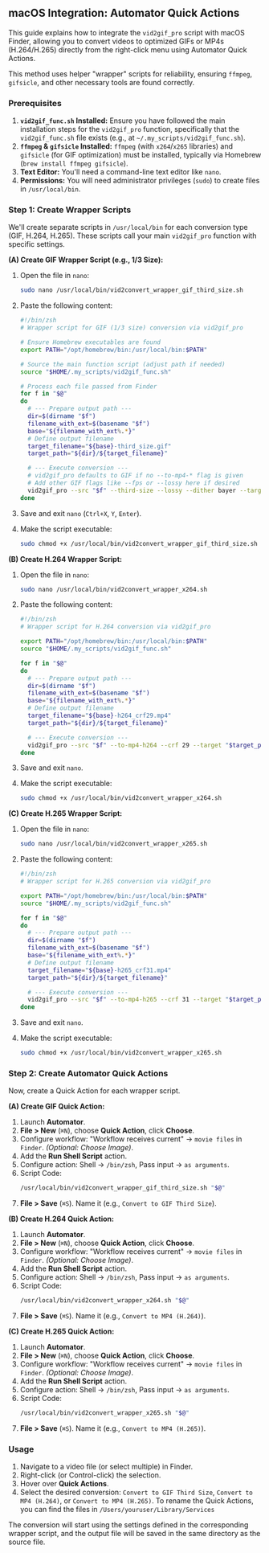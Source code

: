## macOS Integration: Automator Quick Actions

This guide explains how to integrate the `vid2gif_pro` script with macOS Finder, allowing you to convert videos to optimized GIFs or MP4s (H.264/H.265) directly from the right-click menu using Automator Quick Actions.

This method uses helper "wrapper" scripts for reliability, ensuring `ffmpeg`, `gifsicle`, and other necessary tools are found correctly.

### Prerequisites

1.  **`vid2gif_func.sh` Installed:** Ensure you have followed the main installation steps for the `vid2gif_pro` function, specifically that the `vid2gif_func.sh` file exists (e.g., at `~/.my_scripts/vid2gif_func.sh`).
2.  **`ffmpeg` & `gifsicle` Installed:** `ffmpeg` (with `x264`/`x265` libraries) and `gifsicle` (for GIF optimization) must be installed, typically via Homebrew (`brew install ffmpeg gifsicle`).
3.  **Text Editor:** You'll need a command-line text editor like `nano`.
4.  **Permissions:** You will need administrator privileges (`sudo`) to create files in `/usr/local/bin`.

### Step 1: Create Wrapper Scripts

We'll create separate scripts in `/usr/local/bin` for each conversion type (GIF, H.264, H.265). These scripts call your main `vid2gif_pro` function with specific settings.

**(A) Create GIF Wrapper Script (e.g., 1/3 Size):**

1.  Open the file in `nano`:
    ```bash
    sudo nano /usr/local/bin/vid2convert_wrapper_gif_third_size.sh
    ```

2.  Paste the following content:
    ```bash
    #!/bin/zsh
    # Wrapper script for GIF (1/3 size) conversion via vid2gif_pro

    # Ensure Homebrew executables are found
    export PATH="/opt/homebrew/bin:/usr/local/bin:$PATH"

    # Source the main function script (adjust path if needed)
    source "$HOME/.my_scripts/vid2gif_func.sh"

    # Process each file passed from Finder
    for f in "$@"
    do
      # --- Prepare output path ---
      dir=$(dirname "$f")
      filename_with_ext=$(basename "$f")
      base="${filename_with_ext%.*}"
      # Define output filename
      target_filename="${base}-third_size.gif"
      target_path="${dir}/${target_filename}"

      # --- Execute conversion ---
      # vid2gif_pro defaults to GIF if no --to-mp4-* flag is given
      # Add other GIF flags like --fps or --lossy here if desired
      vid2gif_pro --src "$f" --third-size --lossy --dither bayer --target "$target_path"
    done
    ```

3.  Save and exit `nano` (`Ctrl+X`, `Y`, `Enter`).

4.  Make the script executable:
    ```bash
    sudo chmod +x /usr/local/bin/vid2convert_wrapper_gif_third_size.sh
    ```

**(B) Create H.264 Wrapper Script:**

1.  Open the file in `nano`:
    ```bash
    sudo nano /usr/local/bin/vid2convert_wrapper_x264.sh
    ```

2.  Paste the following content:
    ```bash
    #!/bin/zsh
    # Wrapper script for H.264 conversion via vid2gif_pro

    export PATH="/opt/homebrew/bin:/usr/local/bin:$PATH"
    source "$HOME/.my_scripts/vid2gif_func.sh"

    for f in "$@"
    do
      # --- Prepare output path ---
      dir=$(dirname "$f")
      filename_with_ext=$(basename "$f")
      base="${filename_with_ext%.*}"
      # Define output filename
      target_filename="${base}-h264_crf29.mp4"
      target_path="${dir}/${target_filename}"

      # --- Execute conversion ---
      vid2gif_pro --src "$f" --to-mp4-h264 --crf 29 --target "$target_path"
    done
    ```

3.  Save and exit `nano`.

4.  Make the script executable:
    ```bash
    sudo chmod +x /usr/local/bin/vid2convert_wrapper_x264.sh
    ```

**(C) Create H.265 Wrapper Script:**

1.  Open the file in `nano`:
    ```bash
    sudo nano /usr/local/bin/vid2convert_wrapper_x265.sh
    ```

2.  Paste the following content:
    ```bash
    #!/bin/zsh
    # Wrapper script for H.265 conversion via vid2gif_pro

    export PATH="/opt/homebrew/bin:/usr/local/bin:$PATH"
    source "$HOME/.my_scripts/vid2gif_func.sh"

    for f in "$@"
    do
      # --- Prepare output path ---
      dir=$(dirname "$f")
      filename_with_ext=$(basename "$f")
      base="${filename_with_ext%.*}"
      # Define output filename
      target_filename="${base}-h265_crf31.mp4"
      target_path="${dir}/${target_filename}"

      # --- Execute conversion ---
      vid2gif_pro --src "$f" --to-mp4-h265 --crf 31 --target "$target_path"
    done
    ```

3.  Save and exit `nano`.

4.  Make the script executable:
    ```bash
    sudo chmod +x /usr/local/bin/vid2convert_wrapper_x265.sh
    ```

### Step 2: Create Automator Quick Actions

Now, create a Quick Action for each wrapper script.

**(A) Create GIF Quick Action:**

1.  Launch **Automator**.
2.  **File > New** (`⌘N`), choose **Quick Action**, click **Choose**.
3.  Configure workflow: "Workflow receives current" → `movie files` in `Finder`. *(Optional: Choose Image)*.
4.  Add the **Run Shell Script** action.
5.  Configure action: Shell → `/bin/zsh`, Pass input → `as arguments`.
6.  Script Code:
    ```bash
    /usr/local/bin/vid2convert_wrapper_gif_third_size.sh "$@"
    ```
7.  **File > Save** (`⌘S`). Name it (e.g., `Convert to GIF Third Size`).

**(B) Create H.264 Quick Action:**

1.  Launch **Automator**.
2.  **File > New** (`⌘N`), choose **Quick Action**, click **Choose**.
3.  Configure workflow: "Workflow receives current" → `movie files` in `Finder`. *(Optional: Choose Image)*.
4.  Add the **Run Shell Script** action.
5.  Configure action: Shell → `/bin/zsh`, Pass input → `as arguments`.
6.  Script Code:
    ```bash
    /usr/local/bin/vid2convert_wrapper_x264.sh "$@"
    ```
7.  **File > Save** (`⌘S`). Name it (e.g., `Convert to MP4 (H.264)`).

**(C) Create H.265 Quick Action:**

1.  Launch **Automator**.
2.  **File > New** (`⌘N`), choose **Quick Action**, click **Choose**.
3.  Configure workflow: "Workflow receives current" → `movie files` in `Finder`. *(Optional: Choose Image)*.
4.  Add the **Run Shell Script** action.
5.  Configure action: Shell → `/bin/zsh`, Pass input → `as arguments`.
6.  Script Code:
    ```bash
    /usr/local/bin/vid2convert_wrapper_x265.sh "$@"
    ```
7.  **File > Save** (`⌘S`). Name it (e.g., `Convert to MP4 (H.265)`).

### Usage

1.  Navigate to a video file (or select multiple) in Finder.
2.  Right-click (or Control-click) the selection.
3.  Hover over **Quick Actions**.
4.  Select the desired conversion: `Convert to GIF Third Size`, `Convert to MP4 (H.264)`, or `Convert to MP4 (H.265)`. To rename the Quick Actions, you can find the files in `/Users/youruser/Library/Services`

The conversion will start using the settings defined in the corresponding wrapper script, and the output file will be saved in the same directory as the source file.
